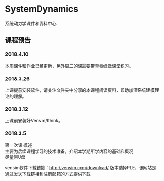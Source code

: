 # SystemDynamics 

系统动力学课件和资料中心<br>


## 课程预告 
### 2018.4.10 
本周课件和作业已经更新，另外周二的课需要带草稿纸做课堂练习。 


### 2018.3.26 
上课提前安装软件，请关注文件夹中分享的本课程阅读资料，帮助加深系统建模理论的理解。

### 2018.3.12 

上课前安装好Vensim/Ithink。

### 2018.3.5  
第一次课 概述<br>
主要为后续课程学习的技术准备，介绍本学期所学内容的基础和概况<br> 
尽量带U盘

vensim软件下载链接：http://vensim.com/download/ 
版本选择PLE，该网站是通过发送下载链接到注册邮箱的方式提供下载
